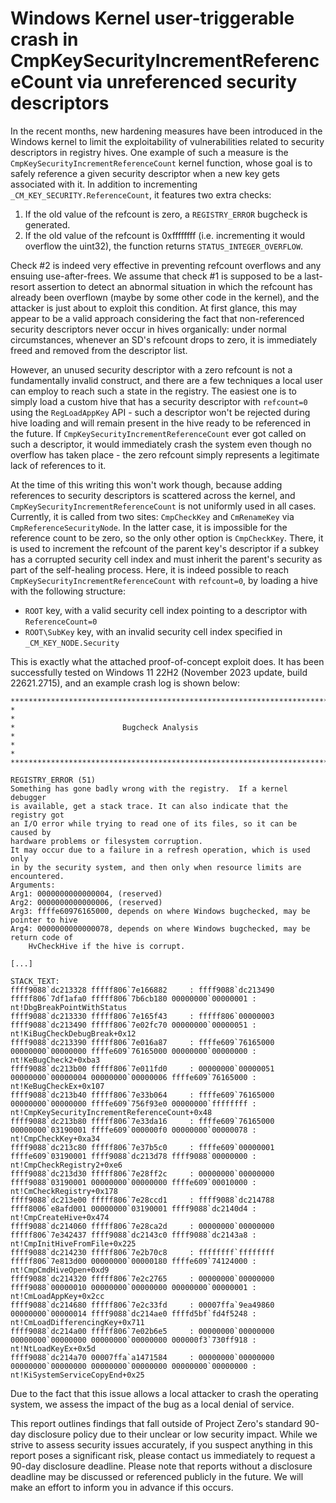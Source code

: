 # Windows Kernel user-triggerable crash in CmpKeySecurityIncrementReferenceCount via unreferenced security descriptors

In the recent months, new hardening measures have been introduced in the Windows kernel to limit the exploitability of vulnerabilities related to security descriptors in registry hives. One example of such a measure is the `CmpKeySecurityIncrementReferenceCount` kernel function, whose goal is to safely reference a given security descriptor when a new key gets associated with it. In addition to incrementing `_CM_KEY_SECURITY.ReferenceCount`, it features two extra checks:

1. If the old value of the refcount is zero, a `REGISTRY_ERROR` bugcheck is generated.
2. If the old value of the refcount is 0xffffffff (i.e. incrementing it would overflow the uint32), the function returns `STATUS_INTEGER_OVERFLOW`.

Check #2 is indeed very effective in preventing refcount overflows and any ensuing use-after-frees. We assume that check #1 is supposed to be a last-resort assertion to detect an abnormal situation in which the refcount has already been overflown (maybe by some other code in the kernel), and the attacker is just about to exploit this condition. At first glance, this may appear to be a valid approach considering the fact that non-referenced security descriptors never occur in hives organically: under normal circumstances, whenever an SD's refcount drops to zero, it is immediately freed and removed from the descriptor list.

However, an unused security descriptor with a zero refcount is not a fundamentally invalid construct, and there are a few techniques a local user can employ to reach such a state in the registry. The easiest one is to simply load a custom hive that has a security descriptor with `refcount=0` using the `RegLoadAppKey` API - such a descriptor won't be rejected during hive loading and will remain present in the hive ready to be referenced in the future. If `CmpKeySecurityIncrementReferenceCount` ever got called on such a descriptor, it would immediately crash the system even though no overflow has taken place - the zero refcount simply represents a legitimate lack of references to it.

At the time of this writing this won't work though, because adding references to security descriptors is scattered across the kernel, and `CmpKeySecurityIncrementReferenceCount` is not uniformly used in all cases. Currently, it is called from two sites: `CmpCheckKey` and `CmRenameKey` via `CmpReferenceSecurityNode`. In the latter case, it is impossible for the reference count to be zero, so the only other option is `CmpCheckKey`. There, it is used to increment the refcount of the parent key's descriptor if a subkey has a corrupted security cell index and must inherit the parent's security as part of the self-healing process. Here, it is indeed possible to reach `CmpKeySecurityIncrementReferenceCount` with `refcount=0`, by loading a hive with the following structure:

- `ROOT` key, with a valid security cell index pointing to a descriptor with `ReferenceCount=0`
- `ROOT\SubKey` key, with an invalid security cell index specified in `_CM_KEY_NODE.Security`

This is exactly what the attached proof-of-concept exploit does. It has been successfully tested on Windows 11 22H2 (November 2023 update, build 22621.2715), and an example crash log is shown below:

```
*******************************************************************************
*                                                                             *
*                        Bugcheck Analysis                                    *
*                                                                             *
*******************************************************************************

REGISTRY_ERROR (51)
Something has gone badly wrong with the registry.  If a kernel debugger
is available, get a stack trace. It can also indicate that the registry got
an I/O error while trying to read one of its files, so it can be caused by
hardware problems or filesystem corruption.
It may occur due to a failure in a refresh operation, which is used only
in by the security system, and then only when resource limits are encountered.
Arguments:
Arg1: 0000000000000004, (reserved)
Arg2: 0000000000000006, (reserved)
Arg3: ffffe60976165000, depends on where Windows bugchecked, may be pointer to hive
Arg4: 0000000000000078, depends on where Windows bugchecked, may be return code of
	HvCheckHive if the hive is corrupt.

[...]

STACK_TEXT:  
ffff9088`dc213328 fffff806`7e166882     : ffff9088`dc213490 fffff806`7df1afa0 fffff806`7b6cb180 00000000`00000001 : nt!DbgBreakPointWithStatus
ffff9088`dc213330 fffff806`7e165f43     : fffff806`00000003 ffff9088`dc213490 fffff806`7e02fc70 00000000`00000051 : nt!KiBugCheckDebugBreak+0x12
ffff9088`dc213390 fffff806`7e016a87     : ffffe609`76165000 00000000`00000000 ffffe609`76165000 00000000`00000000 : nt!KeBugCheck2+0xba3
ffff9088`dc213b00 fffff806`7e011fd0     : 00000000`00000051 00000000`00000004 00000000`00000006 ffffe609`76165000 : nt!KeBugCheckEx+0x107
ffff9088`dc213b40 fffff806`7e33b064     : ffffe609`76165000 00000000`00000000 ffffe609`756f93e0 00000000`ffffffff : nt!CmpKeySecurityIncrementReferenceCount+0x48
ffff9088`dc213b80 fffff806`7e33da16     : ffffe609`76165000 00000000`03190001 ffffe609`000000f0 00000000`00000078 : nt!CmpCheckKey+0xa34
ffff9088`dc213c80 fffff806`7e37b5c0     : ffffe609`00000001 ffffe609`03190001 ffff9088`dc213d78 ffff9088`00000000 : nt!CmpCheckRegistry2+0xe6
ffff9088`dc213d30 fffff806`7e28ff2c     : 00000000`00000000 ffff9088`03190001 00000000`00000000 ffffe609`00010000 : nt!CmCheckRegistry+0x178
ffff9088`dc213e00 fffff806`7e28ccd1     : ffff9088`dc214788 ffff8006`e8afd001 00000000`03190001 ffff9088`dc2140d4 : nt!CmpCreateHive+0x474
ffff9088`dc214060 fffff806`7e28ca2d     : 00000000`00000000 fffff806`7e342437 ffff9088`dc2143c0 ffff9088`dc2143a8 : nt!CmpInitHiveFromFile+0x225
ffff9088`dc214230 fffff806`7e2b70c8     : ffffffff`ffffffff fffff806`7e813d00 00000000`00000180 ffffe609`74124000 : nt!CmpCmdHiveOpen+0xd9
ffff9088`dc214320 fffff806`7e2c2765     : 00000000`00000000 ffff9088`00000010 00000000`00000000 00000000`00000001 : nt!CmLoadAppKey+0x2cc
ffff9088`dc214680 fffff806`7e2c33fd     : 00007ffa`9ea49860 00000000`00000014 ffff9088`dc214ae0 ffffd5bf`fd4f5248 : nt!CmLoadDifferencingKey+0x711
ffff9088`dc214a00 fffff806`7e02b6e5     : 00000000`00000000 00000000`00000000 00000000`00000000 000000f3`730ff918 : nt!NtLoadKeyEx+0x5d
ffff9088`dc214a70 00007ffa`a1471584     : 00000000`00000000 00000000`00000000 00000000`00000000 00000000`00000000 : nt!KiSystemServiceCopyEnd+0x25
```

Due to the fact that this issue allows a local attacker to crash the operating system, we assess the impact of the bug as a local denial of service.

This report outlines findings that fall outside of Project Zero's standard 90-day disclosure policy due to their unclear or low security impact. While we strive to assess security issues accurately, if you suspect anything in this report poses a significant risk, please contact us immediately to request a 90-day disclosure deadline. Please note that reports without a disclosure deadline may be discussed or referenced publicly in the future. We will make an effort to inform you in advance if this occurs.